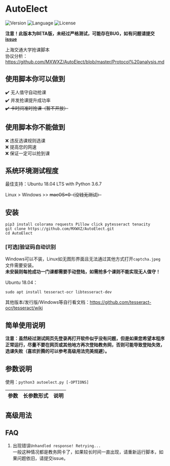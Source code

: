 # AutoElect
![Version](https://img.shields.io/badge/Version-0.1.0-blue.svg) ![Language](https://img.shields.io/badge/Language-Python3-red.svg) ![License](https://img.shields.io/badge/License-GPL--3.0-yellow.svg)

**注意！此版本为BETA版，未经过严格测试，可能存在BUG，如有问题请提交[issue](https://github.com/MXWXZ/AutoElect/issues)**

上海交通大学抢课脚本\
协议分析：<https://github.com/MXWXZ/AutoElect/blob/master/Protocol%20analysis.md>

## 使用脚本你可以做到
:heavy_check_mark: 无人值守自动抢课\
:heavy_check_mark: 并发抢课提升成功率\
~~:heavy_check_mark: 卡时间准时抢课（暂不开放）~~

## 使用脚本你不能做到
:x: 违反选课规则选课\
:x: 提高您的网速\
:x: 保证一定可以抢到课

## 系统环境测试程度
最佳支持：Ubuntu 18.04 LTS with Python 3.6.7

Linux > Windows >> ~~macOS=0（没钱无测试）~~

## 安装
    
    pip3 install colorama requests Pillow click pytesseract tenacity
    git clone https://github.com/MXWXZ/AutoElect.git
    cd AutoElect

### [可选]验证码自动识别
Windows可以不装，Linux如无图形界面且无法通过其他方式打开`captcha.jpeg`文件需要安装。\
**未安装则每抢成功一门课都需要手动登陆，如需抢多个课则不能实现无人值守！**

Ubuntu 18.04：

    sudo apt install tesseract-ocr libtesseract-dev

其他版本/发行版/Windows等自行看文档：https://github.com/tesseract-ocr/tesseract/wiki
    
## 简单使用说明
**注意：虽然经过测试网页先登录再打开软件似乎没有问题，但是如果您希望本程序正常运行，尽量不要在网页或其他地方再次登陆教务网，否则可能导致登陆失效，选课失败（喜欢折腾的可以参考高级用法完美规避）。**

## 参数说明
使用：`python3 autoelect.py [-OPTIONS]`

|参数|长参数形式|说明|
|:--:|:--:|:--:|

## 高级用法

## FAQ
1. 出现错误`Unhandled response! Retrying...`\
一般这种情况都是教务网卡了，如果较长时间一直出现，请重新运行脚本，如果问题依旧，请提交issue。